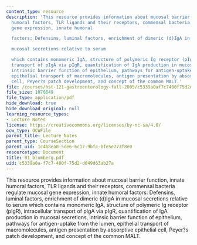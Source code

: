 ```yaml
---
content_type: resource
description: 'This resource provides information about mucosal barrier function, innate
  humoral factors, TLR ligands and their receptors, commensal bacteria regulate mucosal
  gene expression, innate humoral

  factors: Defensins, luminal factors, enrichment of dimeric (d)IgA in

  mucosal secretions relative to serum

  which contains monomeric IgA, structure of polymeric Ig receptor (pIgR), intracellular
  transport of pIgA via pIgR, quantification of IgA production in mucosal secretions,
  intrinsic barrier function of epithelium, pathways for antigen-uptake from the lumen,
  epithelial transport of macromolecules, antigen presentation by absorptive epithelial
  cell, Peyer?s patch development, and concept of the common MALT.'
file: /courses/hst-121-gastroenterology-fall-2005/c5339a0af7c7400f75d2d049d63ab27a_01_blumberg.pdf
file_size: 1070649
file_type: application/pdf
hide_download: true
hide_download_original: null
learning_resource_types:
- Lecture Notes
license: https://creativecommons.org/licenses/by-nc-sa/4.0/
ocw_type: OCWFile
parent_title: Lecture Notes
parent_type: CourseSection
parent_uid: 1c4b8ea0-5de6-6c17-9bfc-bfe5e773f8e0
resourcetype: Document
title: 01_blumberg.pdf
uid: c5339a0a-f7c7-400f-75d2-d049d63ab27a
---
```

This resource provides information about mucosal barrier function, innate humoral factors, TLR ligands and their receptors, commensal bacteria regulate mucosal gene expression, innate humoral
factors: Defensins, luminal factors, enrichment of dimeric (d)IgA in
mucosal secretions relative to serum
which contains monomeric IgA, structure of polymeric Ig receptor (pIgR), intracellular transport of pIgA via pIgR, quantification of IgA production in mucosal secretions, intrinsic barrier function of epithelium, pathways for antigen-uptake from the lumen, epithelial transport of macromolecules, antigen presentation by absorptive epithelial cell, Peyer?s patch development, and concept of the common MALT.